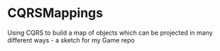 # CQRSMappings
Using CQRS to build a map of objects which can be projected in many different ways - a sketch for my Game repo
